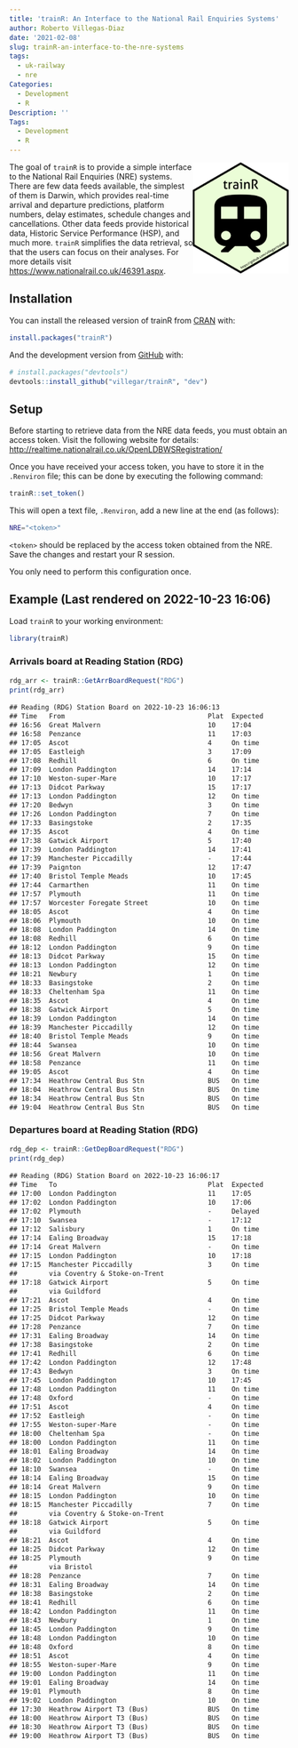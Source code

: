 ```yaml
---
title: 'trainR: An Interface to the National Rail Enquiries Systems'
author: Roberto Villegas-Diaz
date: '2021-02-08'
slug: trainR-an-interface-to-the-nre-systems
tags:
  - uk-railway
  - nre
Categories:
  - Development
  - R
Description: ''
Tags:
  - Development
  - R
---
```


<img src="https://raw.githubusercontent.com/villegar/trainR/main/inst/images/logo.png" alt="logo" align="right" height=200px/>

The goal of `trainR` is to provide a simple interface to the 
National Rail Enquiries (NRE) systems. There are few data feeds 
available, the simplest of them is Darwin, which provides real-time 
arrival and departure predictions, platform numbers, delay estimates, 
schedule changes and cancellations. Other data feeds provide historical 
data, Historic Service Performance (HSP), and much more. `trainR` 
simplifies the data retrieval, so that the users can focus on their 
analyses. For more details visit 
https://www.nationalrail.co.uk/46391.aspx.

## Installation

You can install the released version of trainR from [CRAN](https://CRAN.R-project.org) with:

``` r
install.packages("trainR")
```

And the development version from [GitHub](https://github.com/) with:

``` r
# install.packages("devtools")
devtools::install_github("villegar/trainR", "dev")
```

## Setup
Before starting to retrieve data from the NRE data feeds, you must obtain an access token. 
Visit the following website for details: http://realtime.nationalrail.co.uk/OpenLDBWSRegistration/

Once you have received your access token, you have to store it in the `.Renviron` file; this can be 
done by executing the following command:


```r
trainR::set_token()
```

This will open a text file, `.Renviron`, add a new line at the end (as follows):

```bash
NRE="<token>"
```

`<token>` should be replaced by the access token obtained from the NRE. Save the changes and restart 
your R session.

You only need to perform this configuration once.

## Example (Last rendered on 2022-10-23 16:06)

Load `trainR` to your working environment:

```r
library(trainR)
```

### Arrivals board at Reading Station (RDG)


```r
rdg_arr <- trainR::GetArrBoardRequest("RDG")
print(rdg_arr)
```

```
## Reading (RDG) Station Board on 2022-10-23 16:06:13
## Time   From                                    Plat  Expected
## 16:56  Great Malvern                           10    17:04
## 16:58  Penzance                                11    17:03
## 17:05  Ascot                                   4     On time
## 17:05  Eastleigh                               3     17:09
## 17:08  Redhill                                 6     On time
## 17:09  London Paddington                       14    17:14
## 17:10  Weston-super-Mare                       10    17:17
## 17:13  Didcot Parkway                          15    17:17
## 17:13  London Paddington                       12    On time
## 17:20  Bedwyn                                  3     On time
## 17:26  London Paddington                       7     On time
## 17:33  Basingstoke                             2     17:35
## 17:35  Ascot                                   4     On time
## 17:38  Gatwick Airport                         5     17:40
## 17:39  London Paddington                       14    17:41
## 17:39  Manchester Piccadilly                   -     17:44
## 17:39  Paignton                                12    17:47
## 17:40  Bristol Temple Meads                    10    17:45
## 17:44  Carmarthen                              11    On time
## 17:57  Plymouth                                11    On time
## 17:57  Worcester Foregate Street               10    On time
## 18:05  Ascot                                   4     On time
## 18:06  Plymouth                                10    On time
## 18:08  London Paddington                       14    On time
## 18:08  Redhill                                 6     On time
## 18:12  London Paddington                       9     On time
## 18:13  Didcot Parkway                          15    On time
## 18:13  London Paddington                       12    On time
## 18:21  Newbury                                 1     On time
## 18:33  Basingstoke                             2     On time
## 18:33  Cheltenham Spa                          11    On time
## 18:35  Ascot                                   4     On time
## 18:38  Gatwick Airport                         5     On time
## 18:39  London Paddington                       14    On time
## 18:39  Manchester Piccadilly                   12    On time
## 18:40  Bristol Temple Meads                    9     On time
## 18:44  Swansea                                 10    On time
## 18:56  Great Malvern                           10    On time
## 18:58  Penzance                                11    On time
## 19:05  Ascot                                   4     On time
## 17:34  Heathrow Central Bus Stn                BUS   On time
## 18:04  Heathrow Central Bus Stn                BUS   On time
## 18:34  Heathrow Central Bus Stn                BUS   On time
## 19:04  Heathrow Central Bus Stn                BUS   On time
```

### Departures board at Reading Station (RDG)


```r
rdg_dep <- trainR::GetDepBoardRequest("RDG")
print(rdg_dep)
```

```
## Reading (RDG) Station Board on 2022-10-23 16:06:17
## Time   To                                      Plat  Expected
## 17:00  London Paddington                       11    17:05
## 17:02  London Paddington                       10    17:06
## 17:02  Plymouth                                -     Delayed
## 17:10  Swansea                                 -     17:12
## 17:12  Salisbury                               1     On time
## 17:14  Ealing Broadway                         15    17:18
## 17:14  Great Malvern                           -     On time
## 17:15  London Paddington                       10    17:18
## 17:15  Manchester Piccadilly                   3     On time
##        via Coventry & Stoke-on-Trent           
## 17:18  Gatwick Airport                         5     On time
##        via Guildford                           
## 17:21  Ascot                                   4     On time
## 17:25  Bristol Temple Meads                    -     On time
## 17:25  Didcot Parkway                          12    On time
## 17:28  Penzance                                7     On time
## 17:31  Ealing Broadway                         14    On time
## 17:38  Basingstoke                             2     On time
## 17:41  Redhill                                 6     On time
## 17:42  London Paddington                       12    17:48
## 17:43  Bedwyn                                  3     On time
## 17:45  London Paddington                       10    17:45
## 17:48  London Paddington                       11    On time
## 17:48  Oxford                                  -     On time
## 17:51  Ascot                                   4     On time
## 17:52  Eastleigh                               -     On time
## 17:55  Weston-super-Mare                       -     On time
## 18:00  Cheltenham Spa                          -     On time
## 18:00  London Paddington                       11    On time
## 18:01  Ealing Broadway                         14    On time
## 18:02  London Paddington                       10    On time
## 18:10  Swansea                                 -     On time
## 18:14  Ealing Broadway                         15    On time
## 18:14  Great Malvern                           9     On time
## 18:15  London Paddington                       10    On time
## 18:15  Manchester Piccadilly                   7     On time
##        via Coventry & Stoke-on-Trent           
## 18:18  Gatwick Airport                         5     On time
##        via Guildford                           
## 18:21  Ascot                                   4     On time
## 18:25  Didcot Parkway                          12    On time
## 18:25  Plymouth                                9     On time
##        via Bristol                             
## 18:28  Penzance                                7     On time
## 18:31  Ealing Broadway                         14    On time
## 18:38  Basingstoke                             2     On time
## 18:41  Redhill                                 6     On time
## 18:42  London Paddington                       11    On time
## 18:43  Newbury                                 1     On time
## 18:45  London Paddington                       9     On time
## 18:48  London Paddington                       10    On time
## 18:48  Oxford                                  8     On time
## 18:51  Ascot                                   4     On time
## 18:55  Weston-super-Mare                       9     On time
## 19:00  London Paddington                       11    On time
## 19:01  Ealing Broadway                         14    On time
## 19:01  Plymouth                                8     On time
## 19:02  London Paddington                       10    On time
## 17:30  Heathrow Airport T3 (Bus)               BUS   On time
## 18:00  Heathrow Airport T3 (Bus)               BUS   On time
## 18:30  Heathrow Airport T3 (Bus)               BUS   On time
## 19:00  Heathrow Airport T3 (Bus)               BUS   On time
```
